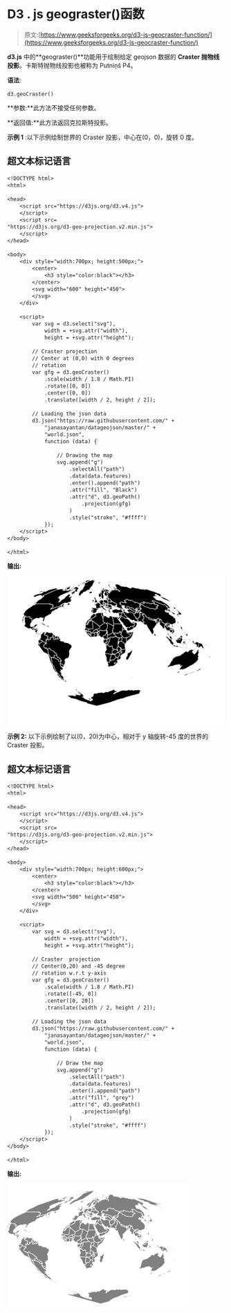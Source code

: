 # D3 . js geograster()函数

> 原文:[https://www.geeksforgeeks.org/d3-js-geocraster-function/](https://www.geeksforgeeks.org/d3-js-geocraster-function/)

**d3.js** 中的**geograster()**功能用于绘制给定 geojson 数据的 **Craster 抛物线投影**。卡斯特抛物线投影也被称为 Putniņš P4。

**语法**:

```
d3.geoCraster()

```

**参数:**此方法不接受任何参数。

**返回值:**此方法返回克拉斯特投影。

**示例 1** :以下示例绘制世界的 Craster 投影，中心在(0，0)，旋转 0 度。

## 超文本标记语言

```
<!DOCTYPE html>
<html>

<head>
    <script src="https://d3js.org/d3.v4.js">
    </script>
    <script src=
"https://d3js.org/d3-geo-projection.v2.min.js">
    </script>
</head>

<body>
    <div style="width:700px; height:500px;">
        <center>
            <h3 style="color:black"></h3>
        </center>
        <svg width="600" height="450">
        </svg>
    </div>

    <script>
        var svg = d3.select("svg"),
            width = +svg.attr("width"),
            height = +svg.attr("height");

        // Craster projection
        // Center at (0,0) with 0 degrees
        // rotation
        var gfg = d3.geoCraster()
            .scale(width / 1.8 / Math.PI)
            .rotate([0, 0])
            .center([0, 0])
            .translate([width / 2, height / 2]);

        // Loading the json data
        d3.json("https://raw.githubusercontent.com/" +
            "janasayantan/datageojson/master/" +
            "world.json",
            function (data) {

                // Drawing the map
                svg.append("g")
                    .selectAll("path")
                    .data(data.features)
                    .enter().append("path")
                    .attr("fill", "Black")
                    .attr("d", d3.geoPath()
                        .projection(gfg)
                    )
                    .style("stroke", "#ffff")
            });
    </script>
</body>

</html>
```

**输出:**

![](img/a576313a0ed7e2988dbbae80ca3ef42d.png)

**示例 2:** 以下示例绘制了以(0，20)为中心，相对于 y 轴旋转-45 度的世界的 Craster 投影。

## 超文本标记语言

```
<!DOCTYPE html>
<html>

<head>
    <script src="https://d3js.org/d3.v4.js">
    </script>
    <script src=
"https://d3js.org/d3-geo-projection.v2.min.js">
    </script>
</head>

<body>
    <div style="width:700px; height:600px;">
        <center>
            <h3 style="color:black"></h3>
        </center>
        <svg width="500" height="450">
        </svg>
    </div>

    <script>
        var svg = d3.select("svg"),
            width = +svg.attr("width"),
            height = +svg.attr("height");

        // Craster  projection
        // Center(0,20) and -45 degree
        // rotation w.r.t y-axis
        var gfg = d3.geoCraster()
            .scale(width / 1.8 / Math.PI)
            .rotate([-45, 0])
            .center([0, 20])
            .translate([width / 2, height / 2]);

        // Loading the json data
        d3.json("https://raw.githubusercontent.com/" +
            "janasayantan/datageojson/master/" +
            "world.json",
            function (data) {

                // Draw the map
                svg.append("g")
                    .selectAll("path")
                    .data(data.features)
                    .enter().append("path")
                    .attr("fill", "grey")
                    .attr("d", d3.geoPath()
                        .projection(gfg)
                    )
                    .style("stroke", "#ffff")
            });
    </script>
</body>

</html>
```

**输出:**

![](img/7f10a11d8553b7cb582fd207cf156be9.png)